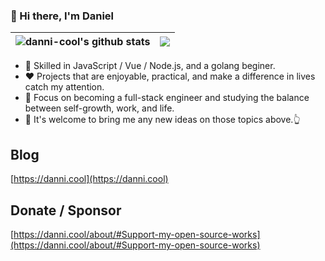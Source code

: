 ### 👋 Hi there, I'm Daniel

| <img align="center" src="https://github-readme-stats.vercel.app/api?username=danni-cool&show_icons=true&include_all_commits=true&hide_border=true" alt="danni-cool's github stats" /> | <img align="center" src="https://github-readme-stats.vercel.app/api/top-langs/?username=danni-cool&layout=compact&hide_border=true" /> |
| ------------- | ------------- |


- 🔨 Skilled in JavaScript / Vue / Node.js, and a golang beginer.
- ❤  Projects that are enjoyable, practical, and make a difference in lives catch my attention.
- 📒 Focus on becoming a full-stack engineer and studying the balance between self-growth, work, and life.
- 👏 It's welcome to bring me any new ideas on those topics above.👆

## Blog
[https://danni.cool](https://danni.cool)

## Donate / Sponsor
[https://danni.cool/about/#Support-my-open-source-works](https://danni.cool/about/#Support-my-open-source-works)

